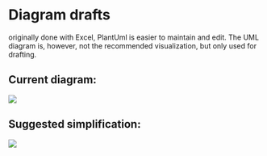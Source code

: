 # Diagram drafts

originally done with Excel, PlantUml is easier to maintain and edit. The UML diagram is, however, not the recommended visualization, but only used for drafting.

## Current diagram:

![](http://www.plantuml.com/plantuml/proxy?src=https://raw.githubusercontent.com/ontolex/frequency-attestation-corpus-information/master/img/diagram.puml?cache=no)

## Suggested simplification:

![](http://www.plantuml.com/plantuml/proxy?src=https://raw.githubusercontent.com/ontolex/frequency-attestation-corpus-information/master/img/diagram-with-observation.puml?cache=no)
